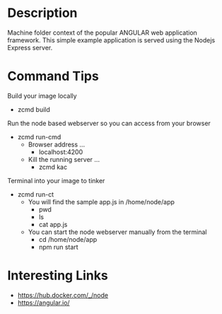 # Description
Machine folder context of the popular ANGULAR web application framework.
This simple example application is served using the Nodejs Express server.

# Command Tips
Build your image locally
* zcmd build

Run the node based webserver so you can access from your browser
* zcmd run-cmd
  - Browser address ...
    * localhost:4200
  - Kill the running server ...
    * zcmd kac

Terminal into your image to tinker
* zcmd run-ct
  - You will find the sample app.js in /home/node/app
    * pwd
    * ls
    * cat app.js
  - You can start the node webserver manually from the terminal
    * cd /home/node/app
    * npm run start
    
# Interesting Links
* https://hub.docker.com/_/node
* https://angular.io/
